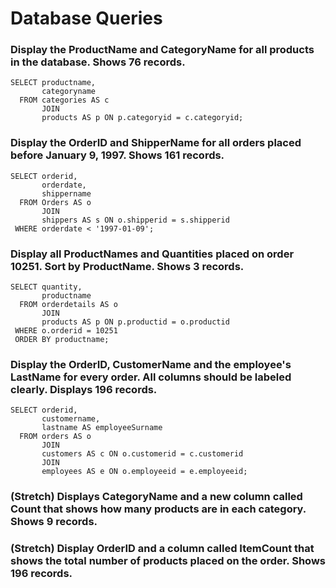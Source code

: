 # Database Queries

### Display the ProductName and CategoryName for all products in the database. Shows 76 records.

```
SELECT productname,
       categoryname
  FROM categories AS c
       JOIN
       products AS p ON p.categoryid = c.categoryid;
```

### Display the OrderID and ShipperName for all orders placed before January 9, 1997. Shows 161 records.

```
SELECT orderid,
       orderdate,
       shippername
  FROM Orders AS o
       JOIN
       shippers AS s ON o.shipperid = s.shipperid
 WHERE orderdate < '1997-01-09';
```

### Display all ProductNames and Quantities placed on order 10251. Sort by ProductName. Shows 3 records.

```
SELECT quantity,
       productname
  FROM orderdetails AS o
       JOIN
       products AS p ON p.productid = o.productid
 WHERE o.orderid = 10251
 ORDER BY productname;
```

### Display the OrderID, CustomerName and the employee's LastName for every order. All columns should be labeled clearly. Displays 196 records.

```
SELECT orderid,
       customername,
       lastname AS employeeSurname
  FROM orders AS o
       JOIN
       customers AS c ON o.customerid = c.customerid
       JOIN
       employees AS e ON o.employeeid = e.employeeid;
```

### (Stretch) Displays CategoryName and a new column called Count that shows how many products are in each category. Shows 9 records.

### (Stretch) Display OrderID and a column called ItemCount that shows the total number of products placed on the order. Shows 196 records.
